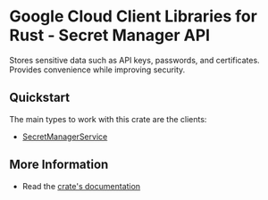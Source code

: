 # Google Cloud Client Libraries for Rust - Secret Manager API

<!-- Code generated by sidekick. DO NOT EDIT. -->

Stores sensitive data such as API keys, passwords, and certificates.
Provides convenience while improving security.

## Quickstart

The main types to work with this crate are the clients:

* [SecretManagerService](https://docs.rs/secretmanager-golden-openapi/latest/secretmanager-golden-openapi/client/struct.SecretManagerService.html)

## More Information

* Read the [crate's documentation](https://docs.rs/secretmanager-golden-openapi/latest/secretmanager-golden-openapi)
